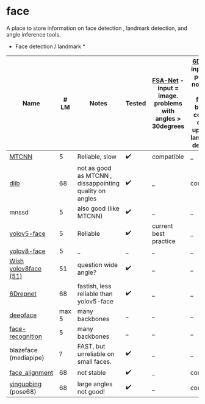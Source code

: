 # face

A place to store information on face detection , landmark detection, and angle inference tools. 

* Face detection / landmark * 

|    Name       |# LM         | Notes |     Tested |   [ FSA-Net](https://github.com/omasaht/headpose-fsanet-pytorch) - input = image. problems with angles > 30degrees |     [6Drepnet](https://github.com/thohemp/6DRepNet) input = 68 points - not better than fsanet, but that could be due to upstream landmarks detection  |
| ------------- | ------------- | ------------- | ------------- |  ------------- |  ------------- |
|  [MTCNN](https://pypi.org/project/mtcnn/)        | 5  | Reliable, slow  | :heavy_check_mark:   | compatible  | _   | 
|  [dlib](https://pypi.org/project/dlib/)         | 68  | not as good as MTCNN , dissappointing quality on angles | :heavy_check_mark:  | _   | compatible   |  
| mnssd         | 5 | also good (like MTCNN)  | :heavy_check_mark:  | _   | _   | 
| [yolov5-face](https://github.com/deepcam-cn/yolov5-face)   | 5  | Reliable  |:heavy_check_mark:  |  current best practice  | _   | 
| [yolov8-face](https://github.com/derronqi/yolov8-face)   | 5  | _  | _   | _   | _   |  
| [Wish yolov8face (51)](https://github.com/wish44165/Optimizing-Facial-Landmark-Estimation-for-Embedded-Systems)  | 51  | question wide angle?  |:heavy_check_mark:  | _   | _   |  
|  [6Drepnet](https://github.com/thohemp/6DRepNet)     | 68 | fastish, less reliable than yolov5-face  |:heavy_check_mark:   | _   | _   |   
| [deepface](https://pypi.org/project/deepface/#:~:text=Deepface%20is%20a%20hybrid%20face,configuration%20uses%20VGG%2DFace%20model.)  | max 5  |  many backbones | _  | _   | _   |   
| [face-recognition](https://pypi.org/project/face-recognition/)  | 5  |   many backbones   | _   | _   | _   |   
| blazeface (mediapipe)  | ?  | FAST, but unreliable on small faces.   | :heavy_check_mark:  | _   | _   |   
| [face_alignment](https://github.com/1adrianb/face-alignment)  | 68  | not stable   | :heavy_check_mark:  | _   | compatible  |   
| [yinguobing](https://github.com/yinguobing/head-pose-estimation) (pose68) | 68  | large angles not good!  | :heavy_check_mark:  | _   | compatible  |

